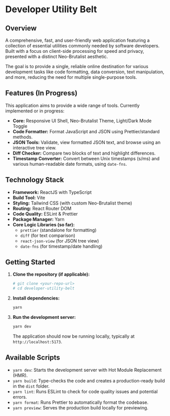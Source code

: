 # Developer Utility Belt

## Overview

A comprehensive, fast, and user-friendly web application featuring a collection of essential utilities commonly needed by software developers. Built with a focus on client-side processing for speed and privacy, presented with a distinct Neo-Brutalist aesthetic.

The goal is to provide a single, reliable online destination for various development tasks like code formatting, data conversion, text manipulation, and more, reducing the need for multiple single-purpose tools.

## Features (In Progress)

This application aims to provide a wide range of tools. Currently implemented or in progress:

- **Core:** Responsive UI Shell, Neo-Brutalist Theme, Light/Dark Mode Toggle
- **Code Formatter:** Format JavaScript and JSON using Prettier/standard methods.
- **JSON Tools:** Validate, view formatted JSON text, and browse using an interactive tree view.
- **Diff Checker:** Compare two blocks of text and highlight differences.
- **Timestamp Converter:** Convert between Unix timestamps (s/ms) and various human-readable date formats, using `date-fns`.

## Technology Stack

- **Framework:** ReactJS with TypeScript
- **Build Tool:** Vite
- **Styling:** Tailwind CSS (with custom Neo-Brutalist theme)
- **Routing:** React Router DOM
- **Code Quality:** ESLint & Prettier
- **Package Manager:** Yarn
- **Core Logic Libraries (so far):**
  - `prettier` (standalone for formatting)
  - `diff` (for text comparison)
  - `react-json-view` (for JSON tree view)
  - `date-fns` (for timestamp/date handling)

## Getting Started

1.  **Clone the repository (if applicable):**
    ```bash
    # git clone <your-repo-url>
    # cd developer-utility-belt
    ```
2.  **Install dependencies:**
    ```bash
    yarn
    ```
3.  **Run the development server:**
    ```bash
    yarn dev
    ```
    The application should now be running locally, typically at `http://localhost:5173`.

## Available Scripts

- `yarn dev`: Starts the development server with Hot Module Replacement (HMR).
- `yarn build`: Type-checks the code and creates a production-ready build in the `dist` folder.
- `yarn lint`: Runs ESLint to check for code quality issues and potential errors.
- `yarn format`: Runs Prettier to automatically format the codebase.
- `yarn preview`: Serves the production build locally for previewing.
